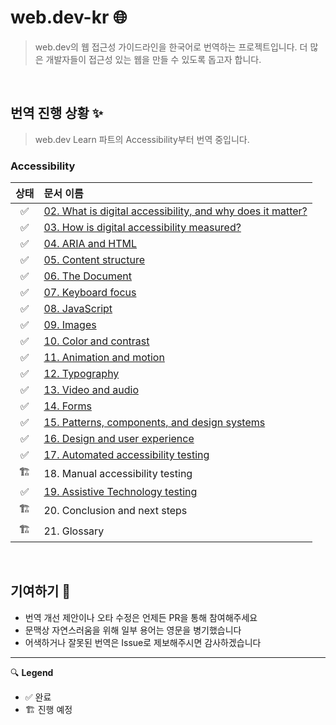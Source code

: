 # web.dev-kr 🌐

> web.dev의 웹 접근성 가이드라인을 한국어로 번역하는 프로젝트입니다. 더 많은 개발자들이 접근성 있는 웹을 만들 수 있도록 돕고자 합니다.

<br>

## 번역 진행 상황 ✨

> web.dev Learn 파트의 Accessibility부터 번역 중입니다.

### Accessibility

| 상태 | 문서 이름                                                                                                                                                                                                      |
| :--: | :------------------------------------------------------------------------------------------------------------------------------------------------------------------------------------------------------------- |
|  ✅  | [02. What is digital accessibility, and why does it matter?](https://github.com/woowa-ux-club/web.dev-kr/blob/main/Accessibility/2.What%20is%20digital%20accessibility%2C%20and%20why%20does%20it%20matter.md) |
|  ✅  | [03. How is digital accessibility measured?](https://github.com/woowa-ux-club/web.dev-kr/blob/main/Accessibility/3.How%20is%20digital%20accessibility%20measured.md)                                           |
|  ✅  | [04. ARIA and HTML](https://github.com/woowa-ux-club/web.dev-kr/blob/main/Accessibility/4.ARIA%20and%20HTML.md)                                                                                                |
|  ✅  | [05. Content structure](https://github.com/woowa-ux-club/web.dev-kr/blob/main/Accessibility/5.Content%20structure.md)                                                                                          |
|  ✅  | [06. The Document](https://github.com/woowa-ux-club/web.dev-kr/blob/main/Accessibility/6.The%20Document.md)                                                                                                    |
|  ✅  | [07. Keyboard focus](https://github.com/woowa-ux-club/web.dev-kr/blob/main/Accessibility/7.Keyboard%20focus.md)                                                                                                |
|  ✅  | [08. JavaScript](https://github.com/woowa-ux-club/web.dev-kr/blob/main/Accessibility/8.JavaScript.md)                                                                                                          |
|  ✅  | [09. Images](https://github.com/woowa-ux-club/web.dev-kr/blob/main/Accessibility/9.Images.md)                                                                                                                  |
|  ✅  | [10. Color and contrast](https://github.com/woowa-ux-club/web.dev-kr/blob/main/Accessibility/10.Color%20and%20contrast%20.md)                                                                                  |
|  ✅  | [11. Animation and motion](https://github.com/woowa-ux-club/web.dev-kr/blob/main/Accessibility/11.Animation%20and%20motion.md)                                                                                 |
|  ✅  | [12. Typography](https://github.com/woowa-ux-club/web.dev-kr/blob/main/Accessibility/12.Typography.md)                                                                                                         |
|  ✅  | [13. Video and audio](https://github.com/woowa-ux-club/web.dev-kr/blob/main/Accessibility/13.Video%20and%20audio.md)                                                                                           |
|  ✅  | [14. Forms](https://github.com/woowa-ux-club/web.dev-kr/blob/main/Accessibility/14.Forms.md)                                                                                                                   |
|  ✅  | [15. Patterns, components, and design systems](https://github.com/woowa-ux-club/web.dev-kr/blob/main/Accessibility/15.Patterns%2C%20components%2C%20and%20design%20systems.md)                                 |
|  ✅  | [16. Design and user experience](https://github.com/woowa-ux-club/web.dev-kr/blob/main/Accessibility/16.Design%20and%20user%20experience.md)                                                                   |
|  ✅  | [17. Automated accessibility testing](https://github.com/woowa-ux-club/web.dev-kr/blob/main/Accessibility/17.Automated%20accessibility%20testing.md)                                                           |
|  🏗️  | 18. Manual accessibility testing                                                                                                                                                                               |
|  ✅  | [19. Assistive Technology testing](https://github.com/woowa-ux-club/web.dev-kr/blob/main/Accessibility/19.Assistive%20Technology%20testing.md)                                                                 |
|  🏗️  | 20. Conclusion and next steps                                                                                                                                                                                  |
|  🏗️  | 21. Glossary                                                                                                                                                                                                   |

<br>

## 기여하기 💞

- 번역 개선 제안이나 오타 수정은 언제든 PR을 통해 참여해주세요
- 문맥상 자연스러움을 위해 일부 용어는 영문을 병기했습니다
- 어색하거나 잘못된 번역은 Issue로 제보해주시면 감사하겠습니다

---

🔍 **Legend**

- ✅ 완료
- 🏗️ 진행 예정
